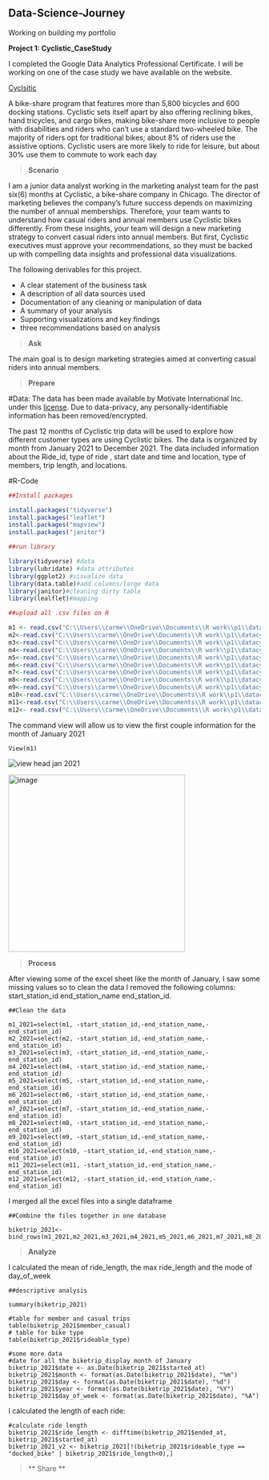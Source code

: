 ## Data-Science-Journey
Working on building my portfolio


**Project 1: Cyclistic_CaseStudy**

I completed the Google Data Analytics Professional Certificate. I will be working on one of the case study we have available on the website. 

[Cyclsitic](https://www.coursera.org/learn/google-data-analytics-capstone/supplement/7PGIT/case-study-1-how-does-a-bike-share-navigate-speedy-success)

A bike-share program that features more than 5,800 bicycles and 600 docking stations. Cyclistic sets itself apart by also offering reclining bikes, hand tricycles, and cargo bikes, making bike-share more inclusive to people with
disabilities and riders who can’t use a standard two-wheeled bike. The majority of riders opt for traditional bikes; about
8% of riders use the assistive options. Cyclistic users are more likely to ride for leisure, but about 30% use them to commute to work each day

> **Scenario**

I am a junior data analyst working in the marketing analyst team for the past six(6) months at Cyclistic, a bike-share company in Chicago. The director of marketing believes the company’s future success depends on maximizing the number of annual memberships. Therefore, your team wants to understand how casual riders and annual members use Cyclistic bikes differently. From these insights, your team will design a new marketing strategy to convert casual riders into annual members.
But first, Cyclistic executives must approve your recommendations, so they must be backed up with compelling data insights and professional data visualizations.

The following derivables for this project.

- A clear statement of the business task
- A description of all data sources used
- Documentation of any cleaning or manipulation of data
- A summary of your analysis
- Supporting visualizations and key findings
- three recommendations based on analysis

> **Ask**

The main goal is to design marketing strategies aimed at converting casual riders into annual members.


> **Prepare** 

#Data: 
The data has been made available by Motivate International Inc. under this [license](https://ride.divvybikes.com/data-license-agreement). 
 Due to data-privacy, any personally-identifiable information has been removed/encrypted.


The past 12 months of Cyclistic trip data will be used to explore how different customer types are
using Cyclistic bikes. The data is organized by month from January 2021 to December 2021. 
The data included information about the Ride_id, type of ride , start date and time and location,
type of members, trip length, and locations.



#R-Code

```R
##Install packages

install.packages("tidyverse")
install.packages("leaflet")
install.packages("mapview")
install.packages("janitor")

##run library

library(tidyverse) #data
library(lubridate) #data attributes
library(ggplot2) #visualize data
library(data.table)#add columns/large data
library(janitor)#cleaning dirty table
library(lealflet)#mapping

##upload all .csv files on R

m1 <- read.csv("C:\\Users\\carme\\OneDrive\\Documents\\R work\\p1\\datacyc\\Project1\\divvy-trip data\\202101-divvy-tripdata.csv")
m2<-read.csv("C:\\Users\\carme\\OneDrive\\Documents\\R work\\p1\\datacyc\\Project1\\divvy-trip data\\202102-divvy-tripdata.csv")
m3<-read.csv("C:\\Users\\carme\\OneDrive\\Documents\\R work\\p1\\datacyc\\Project1\\divvy-trip data\\202103-divvy-tripdata.csv")
m4<-read.csv("C:\\Users\\carme\\OneDrive\\Documents\\R work\\p1\\datacyc\\Project1\\divvy-trip data\\202104-divvy-tripdata.csv")
m5<-read.csv("C:\\Users\\carme\\OneDrive\\Documents\\R work\\p1\\datacyc\\Project1\\divvy-trip data\\202105-divvy-tripdata.csv")
m6<-read.csv("C:\\Users\\carme\\OneDrive\\Documents\\R work\\p1\\datacyc\\Project1\\divvy-trip data\\202106-divvy-tripdata.csv")
m7<-read.csv("C:\\Users\\carme\\OneDrive\\Documents\\R work\\p1\\datacyc\\Project1\\divvy-trip data\\202107-divvy-tripdata.csv")
m8<-read.csv("C:\\Users\\carme\\OneDrive\\Documents\\R work\\p1\\datacyc\\Project1\\divvy-trip data\\202108-divvy-tripdata.csv")
m9<-read.csv("C:\\Users\\carme\\OneDrive\\Documents\\R work\\p1\\datacyc\\Project1\\divvy-trip data\\202109-divvy-tripdata.csv")
m10<-read.csv("C:\\Users\\carme\\OneDrive\\Documents\\R work\\p1\\datacyc\\Project1\\divvy-trip data\\202110-divvy-tripdata.csv")
m11<-read.csv("C:\\Users\\carme\\OneDrive\\Documents\\R work\\p1\\datacyc\\Project1\\divvy-trip data\\202111-divvy-tripdata.csv")
m12<- read.csv("C:\\Users\\carme\\OneDrive\\Documents\\R work\\p1\\datacyc\\Project1\\divvy-trip data\\202112-divvy-tripdata.csv")
```
The command view will allow us to view the first couple information for the month of January 2021

```
View(m1)
```
![view head jan 2021](https://user-images.githubusercontent.com/82397900/159413750-ab468211-6c5f-491f-8184-29976f42fb7b.jpg)

<img width="353" alt="image" src="https://user-images.githubusercontent.com/82397900/159413659-4aaadebb-95d7-4ed2-a6d7-13799d01e9ec.png">

> **Process**


After viewing some of the excel sheet like the month of January, I saw some missing values so to clean the data I removed the following columns: start_station_id	end_station_name	end_station_id. 


```
##Clean the data 

m1_2021=select(m1, -start_station_id,-end_station_name,-end_station_id)
m2_2021=select(m2, -start_station_id,-end_station_name,-end_station_id)
m3_2021=select(m3, -start_station_id,-end_station_name,-end_station_id)
m4_2021=select(m4, -start_station_id,-end_station_name,-end_station_id)
m5_2021=select(m5, -start_station_id,-end_station_name,-end_station_id)
m6_2021=select(m6, -start_station_id,-end_station_name,-end_station_id)
m7_2021=select(m7, -start_station_id,-end_station_name,-end_station_id)
m8_2021=select(m8, -start_station_id,-end_station_name,-end_station_id)
m9_2021=select(m9, -start_station_id,-end_station_name,-end_station_id)
m10_2021=select(m10, -start_station_id,-end_station_name,-end_station_id)
m11_2021=select(m11, -start_station_id,-end_station_name,-end_station_id)
m12_2021=select(m12, -start_station_id,-end_station_name,-end_station_id)
```
I merged all the excel files into a single dataframe

```
##Combine the files together in one database

biketrip_2021<-bind_rows(m1_2021,m2_2021,m3_2021,m4_2021,m5_2021,m6_2021,m7_2021,m8_2021,m9_2021,m10_2021,m11_2021,m12_2021)
```

> **Analyze**


I calculated the mean of ride_length, the max ride_length and the mode of day_of_week
```
##descriptive analysis

summary(biketrip_2021)
```

```
#table for member and casual trips 
table(biketrip_2021$member_casual) 
# table for bike type
table(biketrip_2021$rideable_type)
```

```
#some more data
#date for all the biketrip_display month of January
biketrip_2021$date <- as.Date(biketrip_2021$started_at)
biketrip_2021$month <- format(as.Date(biketrip_2021$date), "%m")
biketrip_2021$day <- format(as.Date(biketrip_2021$date), "%d")
biketrip_2021$year <- format(as.Date(biketrip_2021$date), "%Y")
biketrip_2021$day_of_week <- format(as.Date(biketrip_2021$date), "%A")
```

I calculated the length of each ride:

```
#calculate ride length
biketrip_2021$ride_length <- difftime(biketrip_2021$ended_at, biketrip_2021$started_at)
biketrip_2021_v2 <- biketrip_2021[!(biketrip_2021$rideable_type == "docked_bike" | biketrip_2021$ride_length<0),]
```


> ** Share **





